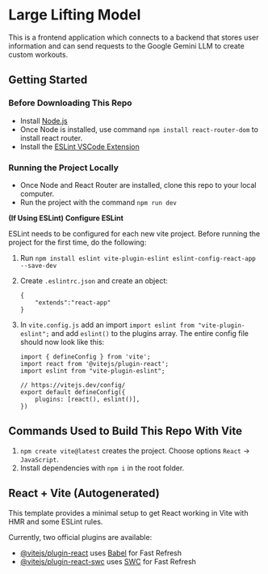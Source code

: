 # Large Lifting Model

This is a frontend application which connects to a backend that stores user information and can send requests to the Google Gemini LLM to create custom workouts.

## Getting Started

### Before Downloading This Repo

-  Install [Node.js](https://nodejs.org/en/download/package-manager)
-  Once Node is installed, use command `npm install react-router-dom` to install react router.
-  Install the [ESLint VSCode Extension](https://marketplace.visualstudio.com/items?itemName=dbaeumer.vscode-eslint)

### Running the Project Locally

-  Once Node and React Router are installed, clone this repo to your local computer.
-  Run the project with the command `npm run dev`

**(If Using ESLint) Configure ESLint**

ESLint needs to be configured for each new vite project. Before running the project for the first time, do the following:

1. Run `npm install eslint vite-plugin-eslint eslint-config-react-app --save-dev`
1. Create `.eslintrc.json` and create an object:
   ```
   {
       "extends":"react-app"
   }
   ```
1. In `vite.config.js` add an import `import eslint from "vite-plugin-eslint";` and add `eslint()` to the plugins array. The entire config file should now look like this:

   ```
   import { defineConfig } from 'vite';
   import react from '@vitejs/plugin-react';
   import eslint from "vite-plugin-eslint";

   // https://vitejs.dev/config/
   export default defineConfig({
       plugins: [react(), eslint()],
   })
   ```

## Commands Used to Build This Repo With Vite

1. `npm create vite@latest` creates the project. Choose options `React` -> `JavaScript`.
1. Install dependencies with `npm i` in the root folder.

## React + Vite (Autogenerated)

This template provides a minimal setup to get React working in Vite with HMR and some ESLint rules.

Currently, two official plugins are available:

-  [@vitejs/plugin-react](https://github.com/vitejs/vite-plugin-react/blob/main/packages/plugin-react/README.md) uses [Babel](https://babeljs.io/) for Fast Refresh
-  [@vitejs/plugin-react-swc](https://github.com/vitejs/vite-plugin-react-swc) uses [SWC](https://swc.rs/) for Fast Refresh
